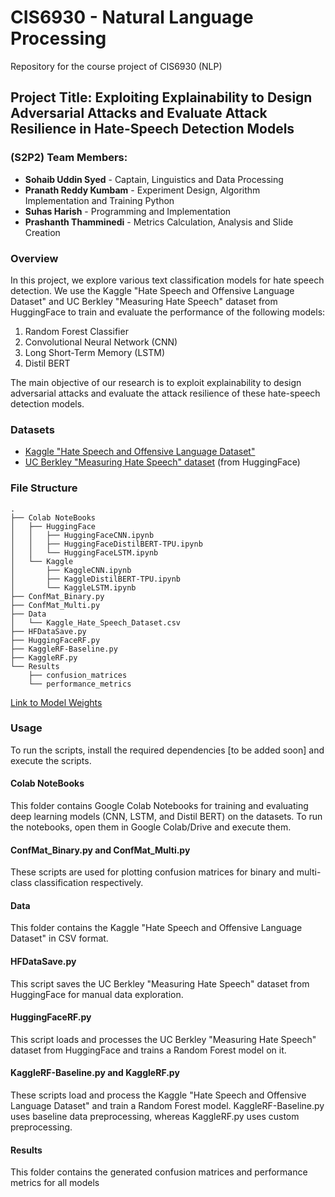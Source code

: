 # CIS6930 - Natural Language Processing 

Repository for the course project of CIS6930 (NLP)

## Project Title: Exploiting Explainability to Design Adversarial Attacks and Evaluate Attack Resilience in Hate-Speech Detection Models

### (S2P2) Team Members:

-   **Sohaib Uddin Syed** - Captain, Linguistics and Data Processing
-   **Pranath Reddy Kumbam** - Experiment Design, Algorithm Implementation and Training Python
-   **Suhas Harish** - Programming and Implementation
-   **Prashanth Thamminedi** - Metrics Calculation, Analysis and Slide Creation

### Overview

In this project, we explore various text classification models for hate speech detection. We use the Kaggle "Hate Speech and Offensive Language Dataset" and UC Berkley "Measuring Hate Speech" dataset from HuggingFace to train and evaluate the performance of the following models:

1.  Random Forest Classifier
2.  Convolutional Neural Network (CNN)
3.  Long Short-Term Memory (LSTM)
4.  Distil BERT

The main objective of our research is to exploit explainability to design adversarial attacks and evaluate the attack resilience of these hate-speech detection models.

### Datasets

-   [Kaggle "Hate Speech and Offensive Language Dataset"](https://www.kaggle.com/datasets/mrmorj/hate-speech-and-offensive-language-dataset)
-   [UC Berkley "Measuring Hate Speech" dataset](https://huggingface.co/datasets/ucberkeley-dlab/measuring-hate-speech) (from HuggingFace)

### File Structure

```
.
├── Colab NoteBooks
│   ├── HuggingFace
│   │   ├── HuggingFaceCNN.ipynb
│   │   ├── HuggingFaceDistilBERT-TPU.ipynb
│   │   └── HuggingFaceLSTM.ipynb
│   └── Kaggle
│       ├── KaggleCNN.ipynb
│       ├── KaggleDistilBERT-TPU.ipynb
│       └── KaggleLSTM.ipynb
├── ConfMat_Binary.py
├── ConfMat_Multi.py
├── Data
│   └── Kaggle_Hate_Speech_Dataset.csv
├── HFDataSave.py
├── HuggingFaceRF.py
├── KaggleRF-Baseline.py
├── KaggleRF.py
└── Results
    ├── confusion_matrices
    └── performance_metrics
```

[Link to Model Weights](https://drive.google.com/drive/folders/1qtXdbE8sqyMTq-FZcEdA_1IcED1ISRD3?usp=sharing)

### Usage

To run the scripts, install the required dependencies [to be added soon] and execute the scripts.

#### Colab NoteBooks

This folder contains Google Colab Notebooks for training and evaluating deep learning models (CNN, LSTM, and Distil BERT) on the datasets. To run the notebooks, open them in Google Colab/Drive and execute them.

#### ConfMat_Binary.py and ConfMat_Multi.py

These scripts are used for plotting confusion matrices for binary and multi-class classification respectively. 

#### Data

This folder contains the Kaggle "Hate Speech and Offensive Language Dataset" in CSV format. 

#### HFDataSave.py

This script saves the UC Berkley "Measuring Hate Speech" dataset from HuggingFace for manual data exploration. 

#### HuggingFaceRF.py

This script loads and processes the UC Berkley "Measuring Hate Speech" dataset from HuggingFace and trains a Random Forest model on it. 

#### KaggleRF-Baseline.py and KaggleRF.py

These scripts load and process the Kaggle "Hate Speech and Offensive Language Dataset" and train a Random Forest model. KaggleRF-Baseline.py uses baseline data preprocessing, whereas KaggleRF.py uses custom preprocessing. 

#### Results

This folder contains the generated confusion matrices and performance metrics for all models
